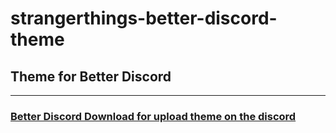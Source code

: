 # strangerthings-better-discord-theme
## Theme for Better Discord
---
### [Better Discord Download for upload theme on the discord](https://betterdiscord.app/)
